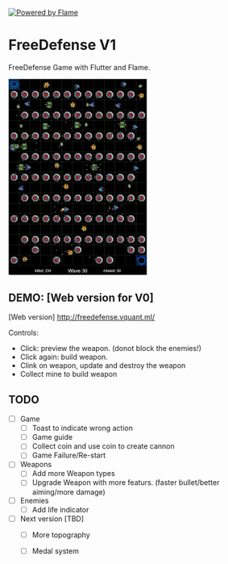 [![Powered by Flame](https://img.shields.io/badge/Powered%20by-%F0%9F%94%A5-orange.svg)](https://flame-engine.org)

# FreeDefense V1

FreeDefense Game with Flutter and Flame.

<img src="assets/screenshot.png" width="275px"/>

## DEMO: [Web version for V0]  
[Web version] http://freedefense.vquant.ml/

Controls:
- Click:  preview the weapon.  (donot block the enemies!)
- Click again: build weapon.
- Clink on weapon,  update and destroy the weapon
- Collect mine to build weapon

## TODO
* [ ] Game 
    - [ ] Toast to indicate wrong action
    - [ ] Game guide
    - [ ] Collect coin and use coin to create cannon
    - [ ] Game Failure/Re-start
* [ ] Weapons
    - [ ] Add more Weapon types
    - [ ] Upgrade Weapon with more featurs. (faster bullet/better aiming/more damage)
* [ ] Enemies
    - [ ] Add life indicator
* [ ] Next version [TBD]
    - [ ] More topography 
    - [ ] Medal system
 

